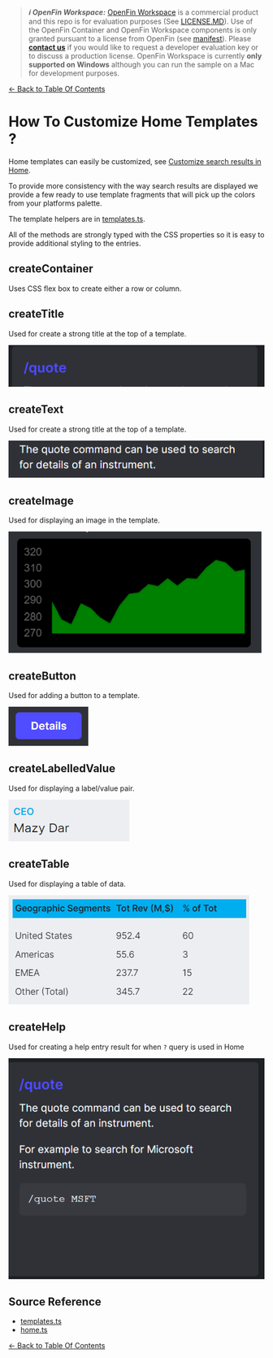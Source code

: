 > **_:information_source: OpenFin Workspace:_** [OpenFin Workspace](https://www.openfin.co/workspace/) is a commercial product and this repo is for evaluation purposes (See [LICENSE.MD](../LICENSE.MD)). Use of the OpenFin Container and OpenFin Workspace components is only granted pursuant to a license from OpenFin (see [manifest](../public/manifest.fin.json)). Please [**contact us**](https://www.openfin.co/workspace/poc/) if you would like to request a developer evaluation key or to discuss a production license.
> OpenFin Workspace is currently **only supported on Windows** although you can run the sample on a Mac for development purposes.

[<- Back to Table Of Contents](../README.md)

# How To Customize Home Templates ?

Home templates can easily be customized, see [Customize search results in Home](https://developers.openfin.co/of-docs/docs/customize-search-results-in-home).

To provide more consistency with the way search results are displayed we provide a few ready to use template fragments that will pick up the colors from your platforms palette.

The template helpers are in [templates.ts](../client/src/framework/templates.ts).

All of the methods are strongly typed with the CSS properties so it is easy to provide additional styling to the entries.

## createContainer

Uses CSS flex box to create either a row or column.

## createTitle

Used for create a strong title at the top of a template.

![Template Title](./assets/template-title.png)

## createText

Used for create a strong title at the top of a template.

![Template Text](./assets/template-text.png)

## createImage

Used for displaying an image in the template.

![Template Image](./assets/template-image.png)

## createButton

Used for adding a button to a template.

![Template Button](./assets/template-button.png)

## createLabelledValue

Used for displaying a label/value pair.

![Template Labelled Value](./assets/template-labelledvalue.png)

## createTable

Used for displaying a table of data.

![Template Table](./assets/template-table.png)

## createHelp

Used for creating a help entry result for when `?` query is used in Home

![Template Help](./assets/template-help.png)

## Source Reference

- [templates.ts](../client/src/framework/templates.ts)
- [home.ts](../client/src/framework/workspace/home.ts)

[<- Back to Table Of Contents](../README.md)
